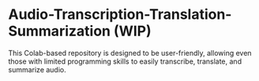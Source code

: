 # Audio-Transcription-Translation-Summarization (WIP)
This Colab-based repository is designed to be user-friendly, allowing even those with limited programming skills to easily transcribe, translate, and summarize audio.
